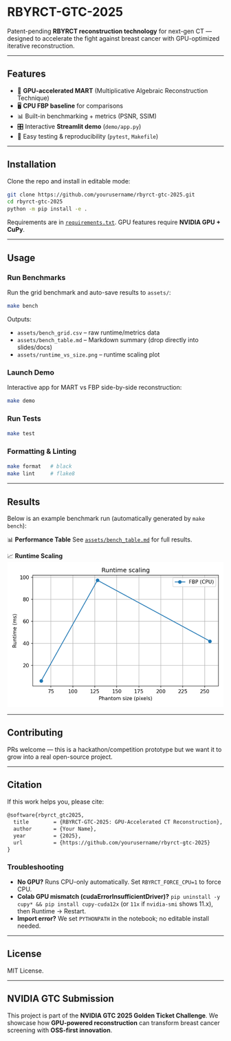 # RBYRCT-GTC-2025

Patent-pending **RBYRCT reconstruction technology** for next-gen CT — designed to accelerate the fight against breast cancer with GPU-optimized iterative reconstruction.

---

## Features
- 🚀 **GPU-accelerated MART** (Multiplicative Algebraic Reconstruction Technique)
- 🖥️ **CPU FBP baseline** for comparisons
- 📊 Built-in benchmarking + metrics (PSNR, SSIM)
- 🎛️ Interactive **Streamlit demo** (`demo/app.py`)
- 🧪 Easy testing & reproducibility (`pytest`, `Makefile`)

---

## Installation

Clone the repo and install in editable mode:

```bash
git clone https://github.com/yourusername/rbyrct-gtc-2025.git
cd rbyrct-gtc-2025
python -m pip install -e .
````

Requirements are in [`requirements.txt`](requirements.txt).
GPU features require **NVIDIA GPU + CuPy**.

---

## Usage

### Run Benchmarks

Run the grid benchmark and auto-save results to `assets/`:

```bash
make bench
```

Outputs:

* `assets/bench_grid.csv` – raw runtime/metrics data
* `assets/bench_table.md` – Markdown summary (drop directly into slides/docs)
* `assets/runtime_vs_size.png` – runtime scaling plot

### Launch Demo

Interactive app for MART vs FBP side-by-side reconstruction:

```bash
make demo
```

### Run Tests

```bash
make test
```

### Formatting & Linting

```bash
make format   # black
make lint     # flake8
```

---

## Results

Below is an example benchmark run (automatically generated by `make bench`):

📊 **Performance Table**
See [`assets/bench_table.md`](assets/bench_table.md) for full results.

📈 **Runtime Scaling**
![Runtime vs Size](assets/runtime_vs_size.png)

---

## Contributing

PRs welcome — this is a hackathon/competition prototype but we want it to grow into a real open-source project.

---

## Citation

If this work helps you, please cite:

```
@software{rbyrct_gtc2025,
  title        = {RBYRCT-GTC-2025: GPU-Accelerated CT Reconstruction},
  author       = {Your Name},
  year         = {2025},
  url          = {https://github.com/yourusername/rbyrct-gtc-2025}
}
```

### Troubleshooting
- **No GPU?** Runs CPU-only automatically. Set `RBYRCT_FORCE_CPU=1` to force CPU.
- **Colab GPU mismatch (cudaErrorInsufficientDriver)?** 
  `pip uninstall -y cupy* && pip install cupy-cuda12x` (or `11x` if `nvidia-smi` shows 11.x), then Runtime → Restart.
- **Import error?** We set `PYTHONPATH` in the notebook; no editable install needed.

---

## License

MIT License.

---

## NVIDIA GTC Submission

This project is part of the **NVIDIA GTC 2025 Golden Ticket Challenge**.
We showcase how **GPU-powered reconstruction** can transform breast cancer screening with **OSS-first innovation**.

